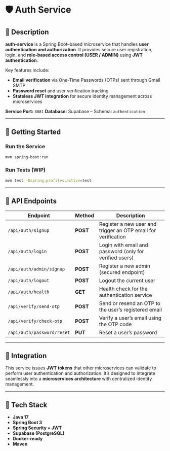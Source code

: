 # 🛡️ Auth Service

## 📘 Description

**auth-service** is a Spring Boot–based microservice that handles **user authentication and authorization**.
It provides secure user registration, login, and **role-based access control (USER / ADMIN)** using **JWT authentication**.

Key features include:

* **Email verification** via One-Time Passwords (OTPs) sent through Gmail SMTP
* **Password reset** and user verification tracking
* **Stateless JWT integration** for secure identity management across microservices

**Service Port:** `8081`
**Database:** Supabase – Schema: `authentication`

---

## 🚀 Getting Started

### Run the Service

```bash
mvn spring-boot:run
```

### Run Tests (WIP)

```bash
mvn test -Dspring.profiles.active=test
```

---

## 📡 API Endpoints

| Endpoint                   | Method   | Description                                                   |
| -------------------------- | -------- | ------------------------------------------------------------- |
| `/api/auth/signup`         | **POST** | Register a new user and trigger an OTP email for verification |
| `/api/auth/login`          | **POST** | Login with email and password (only for verified users)       |
| `/api/auth/admin/signup`   | **POST** | Register a new admin (secured endpoint)                       |
| `/api/auth/logout`         | **POST** | Logout the current user                                       |
| `/api/auth/health`         | **GET**  | Health check for the authentication service                   |
| `/api/verify/send-otp`     | **POST** | Send or resend an OTP to the user’s registered email          |
| `/api/verify/check-otp`    | **POST** | Verify a user’s email using the OTP code                      |
| `/api/auth/password/reset` | **PUT**  | Reset a user’s password                                       |

---

## 🧩 Integration

This service issues **JWT tokens** that other microservices can validate to perform user authentication and authorization.
It’s designed to integrate seamlessly into a **microservices architecture** with centralized identity management.

---

## 🧱 Tech Stack

* **Java 17**
* **Spring Boot 3**
* **Spring Security + JWT**
* **Supabase (PostgreSQL)**
* **Docker-ready**
* **Maven**